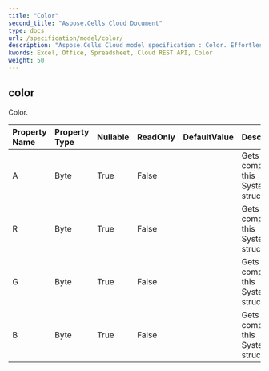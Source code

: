 ```yaml
---
title: "Color"
second_title: "Aspose.Cells Cloud Document"
type: docs
url: /specification/model/color/
description: "Aspose.Cells Cloud model specification : Color. Effortlessly handle Excel and other spreadsheet documents with features like opening, generating, editing, splitting, merging, comparing, and converting."
kwords: Excel, Office, Spreadsheet, Cloud REST API, Color
weight: 50
---
```


## **color**

Color. 

| Property Name | Property Type | Nullable |  ReadOnly | DefaultValue | Description | 
| :- | :- | :- |:- |  :- | :- |
| A | Byte | True |  False |  | Gets the alpha component value of this System.Drawing.Color structure.             |  
| R | Byte | True |  False |  | Gets the red component value of this System.Drawing.Color structure.             |  
| G | Byte | True |  False |  | Gets the green component value of this System.Drawing.Color structure. |  
| B | Byte | True |  False |  | Gets the blue component value of this System.Drawing.Color structure.             |  

